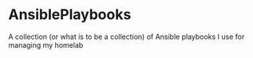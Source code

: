 # AnsiblePlaybooks
A collection (or what is to be a collection) of Ansible playbooks I use for managing my homelab
